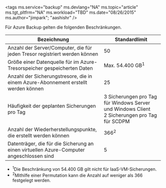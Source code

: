 <properties
   pageTitle="Tabelle zu Beschränkungen für Azure Backup"
   description="Beschreibung der Systembegrenzung für Azure Backup."
   services="backup"
   documentationCenter="NA"
   authors="Jim-Parker"
   manager="jwhit"
   editor="" />
<tags  ms.service="backup" ms.devlang="NA" ms.topic="article" ms.tgt_pltfrm="NA" ms.workload="TBD" ms.date="08/26/2015" ms.author="jimpark"; "aashishr" />


Für Azure Backup gelten die folgenden Beschränkungen.

| Bezeichnung | Standardlimit |
|---|---|
|Anzahl der Server/Computer, die für jeden Tresor registriert werden können|50|
|Größe einer Datenquelle für im Azure-Tresorspeicher gespeicherten Daten|Max. 54.400 GB<sup>1</sup>|
|Anzahl der Sicherungstresore, die in einem Azure-Abonnement erstellt werden können|25|
|Häufigkeit der geplanten Sicherungen pro Tag|3 Sicherungen pro Tag für Windows Server und Windows Client <br/> 2 Sicherungen pro Tag für SCDPM|
|Anzahl der Wiederherstellungspunkte, die erstellt werden können|366<sup>2</sup>|
|Datenträger, die für die Sicherung an einen virtuellen Azure-Computer angeschlossen sind|5|

- <sup>1</sup>Die Beschränkung von 54.400 GB gilt nicht für IaaS-VM-Sicherungen.
- <sup>2</sup>Mithilfe einer Permutation kann die Anzahl auf weniger als 366 festgelegt werden.

<!---HONumber=Sept15_HO2-->